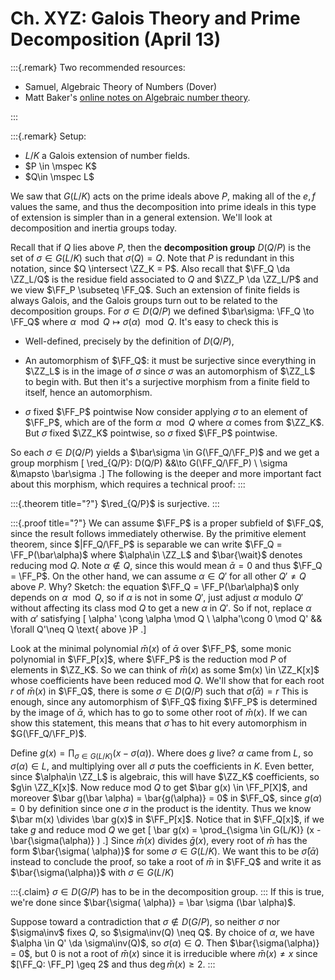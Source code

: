 # Ch. XYZ: Galois Theory and Prime Decomposition (April 13)

:::{.remark}
Two recommended resources:

- Samuel, Algebraic Theory of Numbers (Dover)
- Matt Baker's [online notes on Algebraic number theory](https://people.math.gatech.edu/~mbaker/pdf/ANTBook.pdf).

:::

:::{.remark}
Setup:

- $L/K$ a Galois extension of number fields.
- $P \in \mspec K$
- $Q\in \mspec L$

We saw that $G(L/K)$ acts on the prime ideals above $P$, making all of the $e,f$ values the same, and thus the decomposition into prime ideals in this type of extension is simpler than in a general extension.
We'll look at decomposition and inertia groups today.

Recall that if $Q$ lies above $P$, then the **decomposition group** $D(Q/P)$ is the set of $\sigma\in G(L/K)$ such that $\sigma(Q) = Q$.
Note that $P$ is redundant in this notation, since $Q \intersect \ZZ_K = P$.
Also recall that $\FF_Q \da \ZZ_L/Q$ is the residue field associated to $Q$ and $\ZZ_P \da \ZZ_L/P$ and we view $\FF_P \subseteq \FF_Q$.
Such an extension of finite fields is always Galois, and the Galois groups turn out to be related to the decomposition groups.
For $\sigma \in D(Q/P)$ we defined $\bar\sigma: \FF_Q \to \FF_Q$ where $\alpha \mod Q \mapsto \sigma(\alpha) \mod Q$.
It's easy to check this is 

- Well-defined, precisely by the definition of $D(Q/P)$, 

- An automorphism of $\FF_Q$: it must be surjective since everything in $\ZZ_L$ is in the image of $\sigma$ since $\sigma$ was an automorphism of $\ZZ_L$ to begin with.
  But then it's a surjective morphism from a finite field to itself, hence an automorphism.
- $\sigma$ fixed $\FF_P$ pointwise
  Now consider applying $\sigma$ to an element of $\FF_P$, which are of the form $\alpha \mod Q$ where $\alpha$ comes from $\ZZ_K$.
  But $\sigma$ fixed $\ZZ_K$ pointwise, so $\sigma$ fixed $\FF_P$ pointwise.

So each $\sigma\in D(Q/P)$ yields a $\bar\sigma \in G(\FF_Q/\FF_P)$ and we get a group morphism
\[
\red_{Q/P}: D(Q/P) &&\to G(\FF_Q/\FF_P) \\
\sigma &\mapsto \bar\sigma
.\]
The following is the deeper and more important fact about this morphism, which requires a technical proof:
:::

:::{.theorem title="?"}
$\red_{Q/P}$ is surjective.
:::

:::{.proof title="?"}
We can assume $\FF_P$ is a proper subfield of $\FF_Q$, since the result follows immediately otherwise.
By the primitive element theorem, since $|FF_Q/\FF_P$ is separable we can write $\FF_Q = \FF_P(\bar\alpha)$ where $\alpha\in \ZZ_L$ and $\bar{\wait}$ denotes reducing mod $Q$.
Note $\alpha\not\in Q$, since this would mean $\bar\alpha = 0$ and thus $\FF_Q = \FF_P$.
On the other hand, we can assume $\alpha\in Q'$ for all other $Q'\neq Q$ above $P$.
Why?
Sketch: the equation $\FF_Q = \FF_P(\bar\alpha)$ only depends on $\alpha\mod Q$, so if $\alpha$ is not in some $Q'$, just adjust $\alpha$ modulo $Q'$ without affecting its class mod $Q$ to get a new $\alpha$ in $Q'$.
So if not, replace $\alpha$ with $\alpha'$ satisfying
\[
\alpha' \cong \alpha \mod Q \\
\alpha'\cong 0 \mod Q' && \forall Q'\neq Q \text{ above }P
.\]

Look at the minimal polynomial $\bar m(x)$ of $\bar\alpha$ over $\FF_P$, some monic polynomial in $\FF_P[x]$, where $\FF_P$ is the reduction mod $P$ of elements in $\ZZ_K$.
So we can think of $\bar m(x)$ as some $m(x) \in \ZZ_K[x]$ whose coefficients have been reduced mod $Q$.
We'll show that for each root $r$ of $\bar m(x)$ in $\FF_Q$, there is some $\sigma\in D(Q/P)$ such that $\bar\sigma(\bar\alpha) = r$
This is enough, since any automorphism of $\FF_Q$ fixing $\FF_P$ is determined by the image of $\bar\alpha$, which has to go to some other root of $\bar m (x)$.
If we can show this statement, this means that $\bar\sigma$ has to hit every automorphism in $G(\FF_Q/\FF_P)$.

Define $g(x) = \prod_{\sigma\in G(L/K)} (x- \sigma( \alpha))$.
Where does $g$ live?
$\alpha$ came from $L$, so $\sigma( \alpha) \in L$, and multiplying over all $\sigma$ puts the coefficients in $K$.
Even better, since $\alpha\in \ZZ_L$ is algebraic, this will have $\ZZ_K$ coefficients, so $g\in \ZZ_K[x]$.
Now reduce mod $Q$ to get $\bar g(x) \in \FF_P[X]$, and moreover $\bar g(\bar \alpha) = \bar{g(\alpha)} = 0$ in $\FF_Q$, since $g(\alpha) = 0$ by definition since one $\sigma$ in the product is the identity.
Thus we know $\bar m(x) \divides \bar g(x)$ in $\FF_P[x]$.
Notice that in $\FF_Q[x]$, if we take $g$ and reduce mod $Q$ we get
\[
\bar g(x) = \prod_{\sigma \in G(L/K)} (x - \bar{\sigma(\alpha)} )
.\]
Since $\bar m(x)$ divides $\bar g(x)$, every root of $\bar m$ has the form $\bar{\sigma( \alpha)}$ for some $\sigma\in G(L/K)$.
We want this to be $\bar\sigma(\bar \alpha)$ instead to conclude the proof, so take a root of $\bar m$ in $\FF_Q$ and write it as $\bar{\sigma(\alpha)}$ with $\sigma\in G(L/K)$

:::{.claim}
$\sigma \in D(G/P)$ has to be in the decomposition group.
:::
If this is true, we're done since $\bar{\sigma( \alpha)} = \bar \sigma (\bar \alpha)$.

Suppose toward a contradiction that $\sigma\not\in D(G/P)$, so neither $\sigma$ nor $\sigma\inv$ fixes $Q$, so $\sigma\inv(Q) \neq Q$.
By choice of $\alpha$, we have $\alpha \in Q' \da \sigma\inv(Q)$, so $\sigma(\alpha)\in Q$.
Then $\bar{\sigma(\alpha)} = 0$, but $0$ is not a root of $\bar m(x)$ since it is irreducible where $\bar m(x) \neq x$ since $[\FF_Q: \FF_P] \geq 2$ and thus $\deg \bar m(x) \geq 2$.
:::






